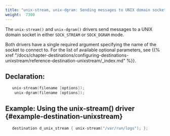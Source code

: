 ```yaml
---
title: "unix-stream, unix-dgram: Sending messages to UNIX domain sockets"
weight:  7300
---
```

<!-- DISCLAIMER: This file is based on the syslog-ng Open Source Edition documentation https://github.com/balabit/syslog-ng-ose-guides/commit/2f4a52ee61d1ea9ad27cb4f3168b95408fddfdf2 and is used under the terms of The syslog-ng Open Source Edition Documentation License. The file has been modified by Axoflow. -->

The `unix-stream()` and `unix-dgram()` drivers send messages to a UNIX domain socket in either `SOCK_STREAM` or `SOCK_DGRAM` mode.

Both drivers have a single required argument specifying the name of the socket to connect to. For the list of available optional parameters, see {{% xref "/docs/chapter-destinations/configuring-destinations-unixstream/reference-destination-unixstream/_index.md" %}}.


## Declaration:

```c
   unix-stream(filename [options]);
    unix-dgram(filename [options]);

```



## Example: Using the unix-stream() driver {#example-destination-unixstream}

```c
   destination d_unix_stream { unix-stream("/var/run/logs"); };

```

